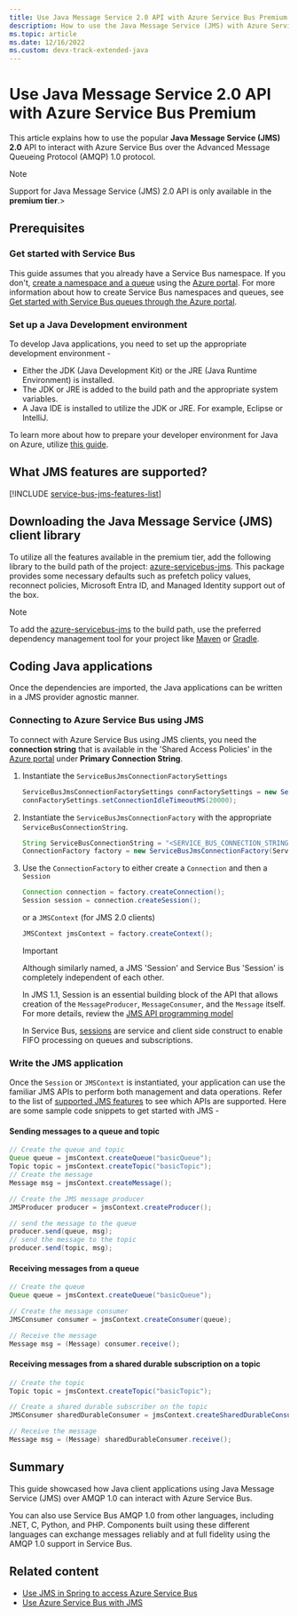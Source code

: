 ```yaml
---
title: Use Java Message Service 2.0 API with Azure Service Bus Premium
description: How to use the Java Message Service (JMS) with Azure Service Bus
ms.topic: article
ms.date: 12/16/2022
ms.custom: devx-track-extended-java
---
```


# Use Java Message Service 2.0 API with Azure Service Bus Premium

This article explains how to use the popular **Java Message Service (JMS) 2.0** API to interact with Azure Service Bus over the Advanced Message Queueing Protocol (AMQP) 1.0 protocol.

> [!NOTE]
> Support for Java Message Service (JMS) 2.0 API is only available in the **premium tier**.>

## Prerequisites

### Get started with Service Bus

This guide assumes that you already have a Service Bus namespace. If you don't, [create a namespace and a queue](service-bus-quickstart-portal.md#create-a-namespace-in-the-azure-portal) using the [Azure portal](https://portal.azure.com). For more information about how to create Service Bus namespaces and queues, see [Get started with Service Bus queues through the Azure portal](service-bus-quickstart-portal.md).

### Set up a Java Development environment

To develop Java applications, you need to set up the appropriate development environment - 

- Either the JDK (Java Development Kit) or the JRE (Java Runtime Environment) is installed.
- The JDK or JRE is added to the build path and the appropriate system variables.
- A Java IDE is installed to utilize the JDK or JRE. For example, Eclipse or IntelliJ.

To learn more about how to prepare your developer environment for Java on Azure, utilize [this guide](/azure/developer/java/fundamentals/).

## What JMS features are supported?

[!INCLUDE [service-bus-jms-features-list](./includes/service-bus-jms-feature-list.md)]

## Downloading the Java Message Service (JMS) client library

To utilize all the features available in the premium tier, add the following library to the build path of the project: [azure-servicebus-jms](https://central.sonatype.com/artifact/com.microsoft.azure/azure-servicebus-jms/1.0.0). This package provides some necessary defaults such as prefetch policy values, reconnect policies, Microsoft Entra ID, and Managed Identity support out of the box.

> [!NOTE]
> To add the [azure-servicebus-jms](https://central.sonatype.com/artifact/com.microsoft.azure/azure-servicebus-jms/1.0.0) to the build path, use the preferred dependency management tool for your project like [Maven](https://maven.apache.org/) or [Gradle](https://gradle.org/).

## Coding Java applications

Once the dependencies are imported, the Java applications can be written in a JMS provider agnostic manner.

### Connecting to Azure Service Bus using JMS

To connect with Azure Service Bus using JMS clients, you need the **connection string** that is available in the 'Shared Access Policies' in the [Azure portal](https://portal.azure.com) under **Primary Connection String**.

1. Instantiate the `ServiceBusJmsConnectionFactorySettings`

    ```java
    ServiceBusJmsConnectionFactorySettings connFactorySettings = new ServiceBusJmsConnectionFactorySettings();
    connFactorySettings.setConnectionIdleTimeoutMS(20000);
    ```
2. Instantiate the `ServiceBusJmsConnectionFactory` with the appropriate `ServiceBusConnectionString`.

    ```java
    String ServiceBusConnectionString = "<SERVICE_BUS_CONNECTION_STRING_WITH_MANAGE_PERMISSIONS>";
    ConnectionFactory factory = new ServiceBusJmsConnectionFactory(ServiceBusConnectionString, connFactorySettings);
    ```

3. Use the `ConnectionFactory` to either create a `Connection` and then a `Session` 

    ```java
    Connection connection = factory.createConnection();
    Session session = connection.createSession();
    ```
    or a `JMSContext` (for JMS 2.0 clients)

    ```java
    JMSContext jmsContext = factory.createContext();
    ```

    >[!IMPORTANT]
    > Although similarly named, a JMS 'Session' and Service Bus 'Session' is completely independent of each other.
    >
    > In JMS 1.1, Session is an essential building block of the API that allows creation of the `MessageProducer`, `MessageConsumer`, and the `Message` itself. For more details, review the [JMS API programming model](https://docs.oracle.com/javaee/6/tutorial/doc/bnceh.html)
    >
    > In Service Bus, [sessions](message-sessions.md) are service and client side construct to enable FIFO processing on queues and subscriptions.
    >

### Write the JMS application

Once the `Session` or `JMSContext` is instantiated, your application can use the familiar JMS APIs to perform both management and data operations. Refer to the list of [supported JMS features](how-to-use-java-message-service-20.md#what-jms-features-are-supported) to see which APIs are supported. Here are some sample code snippets to get started with JMS -

#### Sending messages to a queue and topic

```java
// Create the queue and topic
Queue queue = jmsContext.createQueue("basicQueue");
Topic topic = jmsContext.createTopic("basicTopic");
// Create the message
Message msg = jmsContext.createMessage();

// Create the JMS message producer
JMSProducer producer = jmsContext.createProducer();

// send the message to the queue
producer.send(queue, msg);
// send the message to the topic
producer.send(topic, msg);
```

#### Receiving messages from a queue

```java
// Create the queue
Queue queue = jmsContext.createQueue("basicQueue");

// Create the message consumer
JMSConsumer consumer = jmsContext.createConsumer(queue);

// Receive the message
Message msg = (Message) consumer.receive();
```

#### Receiving messages from a shared durable subscription on a topic

```java
// Create the topic
Topic topic = jmsContext.createTopic("basicTopic");

// Create a shared durable subscriber on the topic
JMSConsumer sharedDurableConsumer = jmsContext.createSharedDurableConsumer(topic, "sharedDurableConsumer");

// Receive the message
Message msg = (Message) sharedDurableConsumer.receive();
```

## Summary

This guide showcased how Java client applications using Java Message Service (JMS) over AMQP 1.0 can interact with Azure Service Bus.

You can also use Service Bus AMQP 1.0 from other languages, including .NET, C, Python, and PHP. Components built using these different languages can exchange messages reliably and at full fidelity using the AMQP 1.0 support in Service Bus.

## Related content

- [Use JMS in Spring to access Azure Service Bus](/azure/developer/java/spring-framework/configure-spring-boot-starter-java-app-with-azure-service-bus)
- [Use Azure Service Bus with JMS](/azure/developer/java/spring-framework/spring-jms-support)


